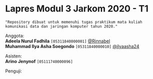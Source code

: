 # Lapres Modul 3 Jarkom 2020 - T1  
`"Repository dibuat untuk memenuhi tugas praktikum mata kuliah komunikasi data dan jaringan komputer tahun 2020."`  
  
Anggota:  
**Adeela Nurul Fadhila** `[05311840000001]` [@Rinnabel](https://github.com/Rinnabel)  
**Muhammad Ilya Asha Soegondo** `[05311840000010]` [@ilyaasha24](https://github.com/ilyaasha24/)  

Asisten:  
**Arino Jenynof** `[05111740000096]`  

Penguji: 

